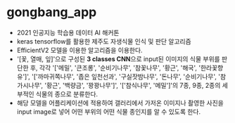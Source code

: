 # gongbang_app
- 2021 인공지능 학습용 데이터 AI 해커톤
- keras tensorflow를 활용한 제주도 자생식물 인식 및 판단 알고리즘    
- EfficientV2 모델을 이용한 알고리즘을 이용한다. 
- '[꽃, 열매, 잎]'으로 구성된 **3 classes CNN**으로 input된 이미지의 식물 부위를 판단한 후, 각각 '['메밀', '큰조롱', '순비기나무', '참꽃나무', '황근', '해국', '한라꽃향유']', '['까마귀쪽나무', '좁은 잎천선과', '구실잣밤나무', '돈나무', '순비기나무', '참가시나무', '황근', '백량금', '꽝꽝나무']', '['참식나무', '메밀']'의 7종, 9종, 2종의 세부적인 식물의 종으로 분류한다. 
- 해당 모델을 어플리케이션에 적용하여 갤러리에서 가저온 이미지나 촬영한 사진을 input image로 넣어 어떤 부위의 어떤 식물 종인지를 알 수 있도록 한다. 

